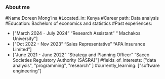 ### About me
#Name:Doreen Mong’ina
#Located_in: Kenya
#Career path: Data analysis
#Education: Bachelors of economics and statistics
#Past experiences:
  - ["March 2024 - July 2024” “Research Assistant” “ Machakos University"]
  - ["Oct 2022 - Nov 2023” “Sales Representative” “APA Insurance Limited”]
  - ["June 2021 - June 2022” “Strategy and Planning Officer” “Sacco Societies Regulatory Authority (SASRA)"]
#fields_of_interests: ["data analysis", "programming", "research" ]
#currently_learning: ["software engineering"]


